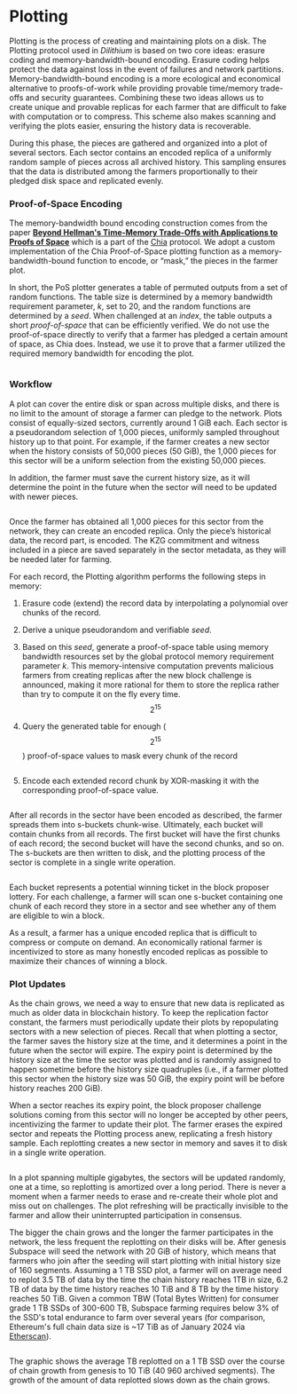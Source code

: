 # Plotting

Plotting is the process of creating and maintaining plots on a disk. The Plotting protocol used in _Dilithium_ is based on two core ideas: erasure coding and memory-bandwidth-bound encoding. Erasure coding helps protect the data against loss in the event of failures and network partitions. Memory-bandwidth-bound encoding is a more ecological and economical alternative to proofs-of-work while providing provable time/memory trade-offs and security guarantees. Combining these two ideas allows us to create unique and provable replicas for each farmer that are difficult to fake with computation or to compress. This scheme also makes scanning and verifying the plots easier, ensuring the history data is recoverable.

During this phase, the pieces are gathered and organized into a plot of several sectors. Each sector contains an encoded replica of a uniformly random sample of pieces across all archived history. This sampling ensures that the data is distributed among the farmers proportionally to their pledged disk space and replicated evenly.

### Proof-of-Space Encoding

The memory-bandwidth bound encoding construction comes from the paper [**Beyond Hellman's Time-Memory Trade-Offs with Applications to Proofs of Space**](https://www.semanticscholar.org/paper/Beyond-Hellman's-Time-Memory-Trade-Offs-with-to-of-Abusalah-Alwen/39e70d67eeb5ce140171f6d0629daec3b54d74f3) which is a part of the [Chia](https://www.chia.net/) protocol. We adopt a custom implementation of the Chia Proof-of-Space plotting function as a memory-bandwidth-bound function to encode, or “mask,” the pieces in the farmer plot.

In short, the PoS plotter generates a table of permuted outputs from a set of random functions. The table size is determined by a memory bandwidth requirement parameter, _k_, set to 20, and the random functions are determined by a _seed_. When challenged at an _index_, the table outputs a short _proof-of-space_ that can be efficiently verified. We do not use the proof-of-space directly to verify that a farmer has pledged a certain amount of space, as Chia does. Instead, we use it to prove that a farmer utilized the required memory bandwidth for encoding the plot.

<figure><picture><source srcset="../../../.gitbook/assets/PoS_Table-dark.svg" media="(prefers-color-scheme: dark)"><img src="../../../.gitbook/assets/image (15).png" alt=""></picture><figcaption></figcaption></figure>

### Workflow

A plot can cover the entire disk or span across multiple disks, and there is no limit to the amount of storage a farmer can pledge to the network. Plots consist of equally-sized sectors, currently around 1 GiB each. Each sector is a pseudorandom selection of 1,000 pieces, uniformly sampled throughout history up to that point. For example, if the farmer creates a new sector when the history consists of 50,000 pieces (50 GiB), the 1,000 pieces for this sector will be a uniform selection from the existing 50,000 pieces.

In addition, the farmer must save the current history size, as it will determine the point in the future when the sector will need to be updated with newer pieces.

<figure><picture><source srcset="../../../.gitbook/assets/Raw_Sector-dark.svg" media="(prefers-color-scheme: dark)"><img src="../../../.gitbook/assets/image (16).png" alt=""></picture><figcaption></figcaption></figure>

Once the farmer has obtained all 1,000 pieces for this sector from the network, they can create an encoded replica. Only the piece’s historical data, the record part, is encoded. The KZG commitment and witness included in a piece are saved separately in the sector metadata, as they will be needed later for farming.

For each record, the Plotting algorithm performs the following steps in memory:

1. Erasure code (extend) the record data by interpolating a polynomial over chunks of the record.
2. Derive a unique pseudorandom and verifiable _seed_.
3.  Based on this _seed_, generate a proof-of-space table using memory bandwidth resources set by the global protocol memory requirement parameter _k_. This memory-intensive computation prevents malicious farmers from creating replicas after the new block challenge is announced, making it more rational for them to store the replica rather than try to compute it on the fly every time. $$2^15$$


4. Query the generated table for enough ($$2^{15}$$) proof-of-space values to mask every chunk of the record

<figure><picture><source srcset="../../../.gitbook/assets/PoS_Lookup-dark.svg" media="(prefers-color-scheme: dark)"><img src="../../../.gitbook/assets/image (17).png" alt=""></picture><figcaption></figcaption></figure>

5. Encode each extended record chunk by XOR-masking it with the corresponding proof-of-space value.

<figure><picture><source srcset="../../../.gitbook/assets/Piece_Encoding-dark.svg" media="(prefers-color-scheme: dark)"><img src="../../../.gitbook/assets/image (18).png" alt=""></picture><figcaption></figcaption></figure>

After all records in the sector have been encoded as described, the farmer spreads them into s-buckets chunk-wise. Ultimately, each bucket will contain chunks from all records. The first bucket will have the first chunks of each record; the second bucket will have the second chunks, and so on. The s-buckets are then written to disk, and the plotting process of the sector is complete in a single write operation.

<figure><picture><source srcset="../../../.gitbook/assets/Encoded_Sector-dark.svg" media="(prefers-color-scheme: dark)"><img src="../../../.gitbook/assets/image (19).png" alt=""></picture><figcaption></figcaption></figure>

Each bucket represents a potential winning ticket in the block proposer lottery. For each challenge, a farmer will scan one s-bucket containing one chunk of each record they store in a sector and see whether any of them are eligible to win a block.

As a result, a farmer has a unique encoded replica that is difficult to compress or compute on demand. An economically rational farmer is incentivized to store as many honestly encoded replicas as possible to maximize their chances of winning a block.

### Plot Updates

As the chain grows, we need a way to ensure that new data is replicated as much as older data in blockchain history. To keep the replication factor constant, the farmers must periodically update their plots by repopulating sectors with a new selection of pieces. Recall that when plotting a sector, the farmer saves the history size at the time, and it determines a point in the future when the sector will expire. The expiry point is determined by the history size at the time the sector was plotted and is randomly assigned to happen sometime before the history size quadruples (i.e., if a farmer plotted this sector when the history size was 50 GiB, the expiry point will be before history reaches 200 GiB).

When a sector reaches its expiry point, the block proposer challenge solutions coming from this sector will no longer be accepted by other peers, incentivizing the farmer to update their plot. The farmer erases the expired sector and repeats the Plotting process anew, replicating a fresh history sample. Each replotting creates a new sector in memory and saves it to disk in a single write operation.

<figure><picture><source srcset="../../../.gitbook/assets/Replotting-dark.svg" media="(prefers-color-scheme: dark)"><img src="../../../.gitbook/assets/image (20).png" alt=""></picture><figcaption></figcaption></figure>

In a plot spanning multiple gigabytes, the sectors will be updated randomly, one at a time, so replotting is amortized over a long period. There is never a moment when a farmer needs to erase and re-create their whole plot and miss out on challenges. The plot refreshing will be practically invisible to the farmer and allow their uninterrupted participation in consensus.

The bigger the chain grows and the longer the farmer participates in the network, the less frequent the replotting on their disks will be. After genesis Subspace will seed the network with 20 GiB of history, which means that farmers who join after the seeding will start plotting with initial history size of 160 segments. Assuming a 1 TB SSD plot, a farmer will on average need to replot 3.5 TB of data by the time the chain history reaches 1TB in size, 6.2 TB of data by the time history reaches 10 TiB and 8 TB by the time history reaches 50 TiB. Given a common TBW (Total Bytes Written) for consumer grade 1 TB SSDs of 300-600 TB, Subspace farming requires below 3% of the SSD's total endurance to farm over several years (for comparison, Ethereum's full chain data size is \~17 TiB as of January 2024 via [Etherscan](https://etherscan.io/chartsync/chainarchive)).

<figure><picture><source srcset="../../../.gitbook/assets/Replottingby10TiB-dark.svg" media="(prefers-color-scheme: dark)"><img src="../../../.gitbook/assets/image (21).png" alt=""></picture><figcaption></figcaption></figure>

The graphic shows the average TB replotted on a 1 TB SSD over the course of chain growth from genesis to 10 TiB (40 960 archived segments). The growth of the amount of data replotted slows down as the chain grows.
